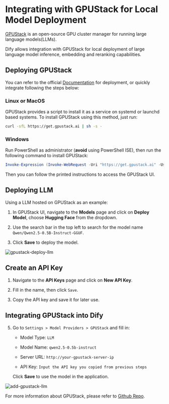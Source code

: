 # Integrating with GPUStack for Local Model Deployment

[GPUStack](https://github.com/gpustack/gpustack) is an open-source GPU cluster manager for running large language models(LLMs).

Dify allows integration with GPUStack for local deployment of large language model inference, embedding and reranking capabilities.

## Deploying GPUStack

You can refer to the official [Documentation](https://docs.gpustack.ai) for deployment, or quickly integrate following the steps below:

### Linux or MacOS

GPUStack provides a script to install it as a service on systemd or launchd based systems. To install GPUStack using this method, just run:

```bash
curl -sfL https://get.gpustack.ai | sh -s -
```

### Windows

Run PowerShell as administrator (**avoid** using PowerShell ISE), then run the following command to install GPUStack:

```powershell
Invoke-Expression (Invoke-WebRequest -Uri "https://get.gpustack.ai" -UseBasicParsing).Content
```

Then you can follow the printed instructions to access the GPUStack UI.

## Deploying LLM

Using a LLM hosted on GPUStack as an example:

1. In GPUStack UI, navigate to the **Models** page and click on **Deploy Model**, choose **Hugging Face** from the dropdown.

2. Use the search bar in the top left to search for the model name `Qwen/Qwen2.5-0.5B-Instruct-GGUF`.

3. Click **Save** to deploy the model.

![gpustack-deploy-llm](../../.gitbook/assets/gpustack-deploy-llm.png)

## Create an API Key

1. Navigate to the **API Keys** page and click on **New API Key**.

2. Fill in the name, then click `Save`.

3. Copy the API key and save it for later use.

## Integrating GPUStack into Dify

5. Go to `Settings > Model Providers > GPUStack` and fill in:

   - Model Type: `LLM`

   - Model Name: `qwen2.5-0.5b-instruct`

   - Server URL: `http://your-gpustack-server-ip`

   - API Key: `Input the API key you copied from previous steps`

   Click **Save** to use the model in the application.

![add-gpustack-llm](../../.gitbook/assets/add-gpustack-llm.png)

For more information about GPUStack, please refer to [Github Repo](https://github.com/gpustack/gpustack).
